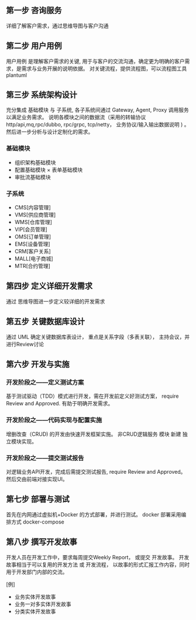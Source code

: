 ## 第一步 咨询服务
详细了解客户需求，通过思维导图与客户沟通

## 第二步 用户用例
用户用例 是理解客户需求的关键, 用于与客户的交流沟通，确定更为明确的客户需求，是需求与业务开展的说明依据。
对关键流程，提供流程图，可以流程图工具 plantuml

## 第三步 系统架构设计
充分集成 基础模块 与 子系统, 各子系统间通过 Gateway, Agent, Proxy 调用服务以满足业务需求。 说明各模块之间的数据流（采用的转输协议 http/api,mq,rpc/dubbo, rpc/grpc, tcp/netty， 业务协议/输入输出数据说明 ) 。 然后进一步分析与设计定制化的需求。

### 基础模块
* 组织架构基础模块 
* 配置基础模块
× 表单基础模块
* 审批流基础模块

### 子系统
- CMS[内容管理] 
- VMS[供应商管理] 
- WMS[仓库管理] 
- VIP[会员管理] 
- OMS[订单管理]
- EMS[设备管理]
- CRM[客户关系]
- MALL[电子商城]
- MTR[合约管理]

## 第四步 定义详细开发需求
通过 思维导图进一步定义较详细的开发需求

## 第五步 关键数据库设计
通过 UML 确定关键数据库表设计， 重点是关系字段（多表关联）， 主持会议，并进行Review讨论

## 第六步 开发与实施
### 开发阶段之——定义测试方案
基于测试驱动（TDD）模式进行开发，需在开发前定义好测试方案， require Review and Approved.  有助于明确开发需求。

### 开发阶段之——代码实现与配置实施
增删改查（CRUD) 的开发由快速开发框架实施。 非CRUD逻辑服务 模块 新建 独立模块实现。

### 开发阶段之——提交测试报告
对逻辑业务API开发，完成后需提交测试报告, require Review and Approved。 然后交由前端对接实现UI。

## 第七步 部署与测试
首先在内网通过虚拟机+Docker 的方式部署，并进行测试。 docker 部署采用编排方式  docker-compose

## 第八步 撰写开发故事
开发人员在开发工作中，要求每周提交Weekly Report， 或提交 开发故事。
开发故事相当于可以复用的开发方法 或 开发流程， 以故事的形式汇报工作内容，同时用于开发部门内部的交流。

[例] 
- 业务实体开发故事   
- 业务一对多实体开发故事  
- 分类实体开发故事


